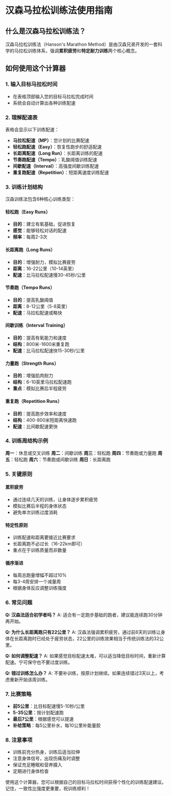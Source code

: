 # 汉森马拉松训练法使用指南

## 什么是汉森马拉松训练法？

汉森马拉松训练法（Hanson's Marathon Method）是由汉森兄弟开发的一套科学的马拉松训练体系，强调**累积疲劳**和**特定耐力训练**两个核心概念。

## 如何使用这个计算器

### 1. 输入目标马拉松时间
- 在表格顶部输入您的目标马拉松完成时间
- 系统会自动计算出各种训练配速

### 2. 理解配速表
表格会显示以下训练配速：

- **马拉松配速（MP）**：您计划的比赛配速
- **轻松跑配速（Easy）**：恢复性跑步的舒适配速
- **长距离配速（Long Run）**：长距离训练的配速
- **节奏跑配速（Tempo）**：乳酸阈值训练配速
- **间歇配速（Interval）**：高强度间歇训练配速
- **重复跑配速（Repetition）**：短距离速度训练配速

### 3. 训练计划结构

汉森训练法包含6种核心训练类型：

#### 轻松跑（Easy Runs）
- **目的**：建立有氧基础，促进恢复
- **感觉**：能够轻松对话的配速
- **频率**：每周2-3次

#### 长距离跑（Long Runs）
- **目的**：增强耐力，模拟比赛疲劳
- **距离**：16-22公里（10-14英里）
- **配速**：比马拉松配速慢30-45秒/公里

#### 节奏跑（Tempo Runs）
- **目的**：提高乳酸阈值
- **距离**：8-12公里（5-8英里）
- **配速**：马拉松配速或略快

#### 间歇训练（Interval Training）
- **目的**：提高有氧能力和速度
- **结构**：800米-1600米重复跑
- **配速**：比马拉松配速快15-30秒/公里

#### 力量跑（Strength Runs）
- **目的**：增强肌肉耐力
- **结构**：6-10英里马拉松配速跑
- **重点**：模拟比赛后半程疲劳

#### 重复跑（Repetition Runs）
- **目的**：提高跑步效率和速度
- **结构**：400-800米短距离快速跑
- **配速**：比间歇配速更快

### 4. 训练周结构示例

**周一**：休息或交叉训练
**周二**：间歇训练
**周三**：轻松跑
**周四**：节奏跑或力量跑
**周五**：轻松跑
**周六**：节奏跑或间歇训练
**周日**：长距离跑

### 5. 关键原则

#### 累积疲劳
- 通过连续几天的训练，让身体逐步累积疲劳
- 模拟比赛后半程的身体状态
- 避免单次训练过度消耗

#### 特定性原则
- 训练配速和距离要接近比赛要求
- 长距离跑不必过长（16-22km即可）
- 重点在于训练质量而非数量

#### 循序渐进
- 每周总跑量增幅不超过10%
- 每3-4周安排一个减量周
- 根据身体反应调整训练强度

### 6. 常见问题

**Q: 汉森法适合初学者吗？**
A: 适合有一定跑步基础的跑者，建议能连续跑30分钟再开始。

**Q: 为什么长距离跑只有22公里？**
A: 汉森法强调累积疲劳，通过前6天的训练让身体在长距离跑时已经处于疲劳状态，22公里的训练效果相当于传统训练法的32公里。

**Q: 如何调整配速？**
A: 如果感觉目标配速太难，可以适当降低目标时间，重新计算配速。宁可保守也不要过度训练。

**Q: 错过训练怎么办？**
A: 不要补训练，按原计划继续。如果连续错过3天以上，考虑重新开始该周训练。

### 7. 比赛策略

- **前5公里**：比目标配速慢5-10秒/公里
- **5-35公里**：按计划配速跑
- **最后7公里**：根据感觉可以提速
- **补给策略**：每5公里补水，每10公里补能量胶

### 8. 注意事项

- 训练前充分热身，训练后适当拉伸
- 注意身体信号，出现伤痛及时调整
- 保证充足睡眠和营养摄入
- 定期进行身体检查

使用这个计算器，您可以根据自己的目标马拉松时间获得个性化的训练配速建议。记住，一致性比强度更重要，祝训练顺利！